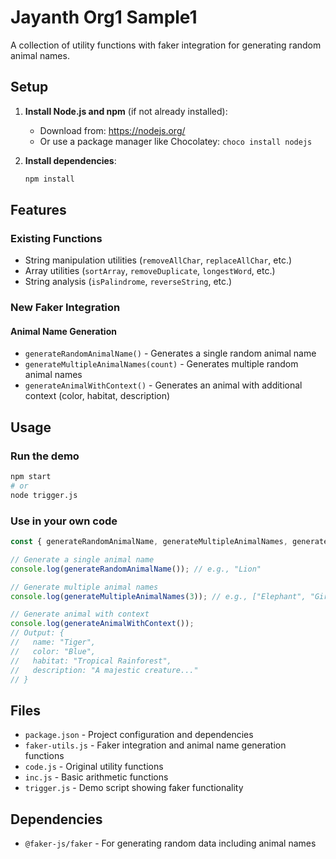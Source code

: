 # Jayanth Org1 Sample1

A collection of utility functions with faker integration for generating random animal names.

## Setup

1. **Install Node.js and npm** (if not already installed):
   - Download from: https://nodejs.org/
   - Or use a package manager like Chocolatey: `choco install nodejs`

2. **Install dependencies**:
   ```bash
   npm install
   ```

## Features

### Existing Functions
- String manipulation utilities (`removeAllChar`, `replaceAllChar`, etc.)
- Array utilities (`sortArray`, `removeDuplicate`, `longestWord`, etc.)
- String analysis (`isPalindrome`, `reverseString`, etc.)

### New Faker Integration

#### Animal Name Generation
- `generateRandomAnimalName()` - Generates a single random animal name
- `generateMultipleAnimalNames(count)` - Generates multiple random animal names
- `generateAnimalWithContext()` - Generates an animal with additional context (color, habitat, description)

## Usage

### Run the demo
```bash
npm start
# or
node trigger.js
```

### Use in your own code
```javascript
const { generateRandomAnimalName, generateMultipleAnimalNames, generateAnimalWithContext } = require('./faker-utils');

// Generate a single animal name
console.log(generateRandomAnimalName()); // e.g., "Lion"

// Generate multiple animal names
console.log(generateMultipleAnimalNames(3)); // e.g., ["Elephant", "Giraffe", "Penguin"]

// Generate animal with context
console.log(generateAnimalWithContext());
// Output: {
//   name: "Tiger",
//   color: "Blue",
//   habitat: "Tropical Rainforest",
//   description: "A majestic creature..."
// }
```

## Files

- `package.json` - Project configuration and dependencies
- `faker-utils.js` - Faker integration and animal name generation functions
- `code.js` - Original utility functions
- `inc.js` - Basic arithmetic functions
- `trigger.js` - Demo script showing faker functionality

## Dependencies

- `@faker-js/faker` - For generating random data including animal names